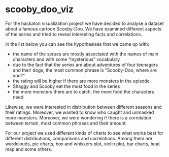 # scooby_doo_viz

For the hackaton visualization project we have decided to analyse a dataset about a famous cartoon Scooby-Doo.
We have examined different aspects of the series and tried to reveal interesting facts and correlations.

In the list below you can see the hypothesises that we came up with:
- the name of the serues are mostly associated with the names of main characters and with some “mysterious” vocabulary 
- due to the fact that the series are about adventures of four teenagers and their dogs, the most common phrase is "Scooby-Doo, where are you?"
- the rating will be higher if there are more monsters in the episode 
- Shaggy and Scooby eat the most food in the series 
- the more monsters there are to catch, the more food the characters need

Likewise, we were interested in distribution between different seasons and their ratings. Moreover, we wanted to know who caught and unmasked more monsters. 
Moreover, we were wondering if there is a correlation between terrain, most common phrases and their amount. 

For our project we used different kinds of charts to see what works best for different distributions, comparisons and correlations. 
Among them are wordclouds, pie charts, box and whiskers plot, violin plot, bar charts, heat map and some others. 

